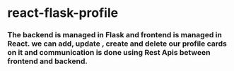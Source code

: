 # react-flask-profile

<h3> The backend is managed in Flask and frontend is managed in React. we can add, update , create and delete our profile cards on it and communication is done using Rest Apis between frontend and backend. </h3>
